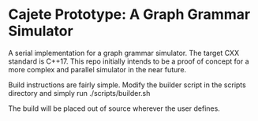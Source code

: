 # Cajete Prototype: A Graph Grammar Simulator

A serial implementation for a graph grammar simulator. The target CXX standard is C++17. This repo initially intends to be a proof of concept for a more complex and parallel simulator in the near future. 

Build instructions are fairly simple. Modify the builder script in the scripts directory and simply run ./scripts/builder.sh

The build will be placed out of source wherever the user defines.
